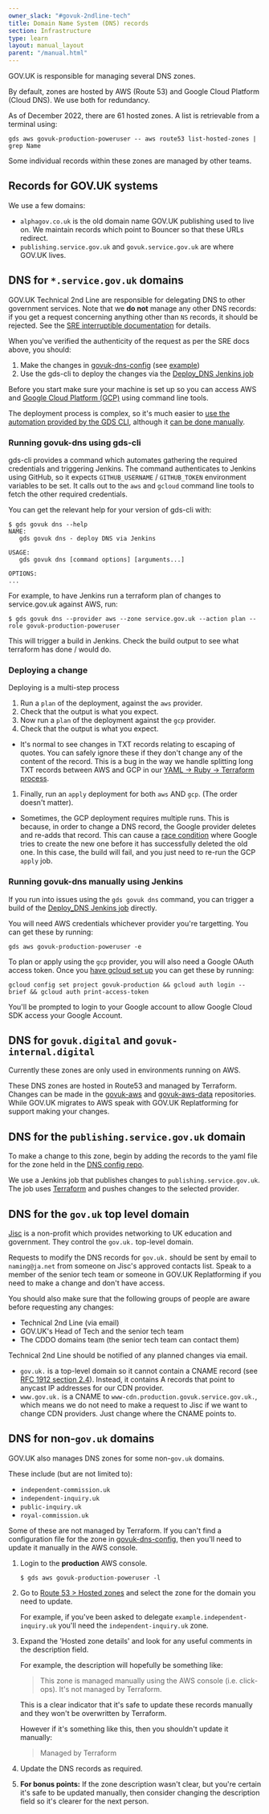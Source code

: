 ```yaml
---
owner_slack: "#govuk-2ndline-tech"
title: Domain Name System (DNS) records
section: Infrastructure
type: learn
layout: manual_layout
parent: "/manual.html"
---
```


GOV.UK is responsible for managing several DNS zones.

By default, zones are hosted by AWS (Route 53) and Google Cloud Platform (Cloud DNS). We use both for redundancy.

As of December 2022, there are 61 hosted zones. A list is retrievable from a terminal using:

```
gds aws govuk-production-poweruser -- aws route53 list-hosted-zones | grep Name
```

Some individual records within these zones are managed by other teams.

## Records for GOV.UK systems

We use a few domains:

- `alphagov.co.uk` is the old domain name GOV.UK publishing used to live on.
  We maintain records which point to Bouncer so that these URLs redirect.
- `publishing.service.gov.uk` and `govuk.service.gov.uk` are where GOV.UK lives.

## DNS for `*.service.gov.uk` domains

GOV.UK Technical 2nd Line are responsible for delegating DNS to other government services.
Note that we __do not__ manage any other DNS records: if you get a request concerning anything other than `NS` records, it should be rejected. See the [SRE interruptible documentation](https://docs.google.com/document/d/1QzxwlN9-HoewVlyrOhFRZYc1S0zX-pd97igY8__ZLAo/edit#heading=h.wg0s4ugkpdpc) for details.

When you've verified the authenticity of the request as per the SRE docs above, you should:

1. Make the changes in [govuk-dns-config][] (see [example](https://github.com/alphagov/govuk-dns-config/pull/851))
1. Use the gds-cli to deploy the changes via the [Deploy_DNS Jenkins job][]

Before you start make sure your machine is set up so you can access AWS and [Google Cloud Platform (GCP)][] using command line tools.

The deployment process is complex, so it's much easier to [use the automation provided by the GDS CLI](#running-govuk-dns-using-gds-cli), although it [can be done manually](#running-govuk-dns-manually-using-jenkins).

### Running govuk-dns using gds-cli

gds-cli provides a command which automates gathering the required credentials and triggering Jenkins. The command authenticates to Jenkins using GitHub, so it expects `GITHUB_USERNAME` / `GITHUB_TOKEN` environment variables to be set. It calls out to the `aws` and `gcloud` command line tools to fetch the other required credentials.

You can get the relevant help for your version of gds-cli with:

```
$ gds govuk dns --help
NAME:
   gds govuk dns - deploy DNS via Jenkins

USAGE:
   gds govuk dns [command options] [arguments...]

OPTIONS:
...
```

For example, to have Jenkins run a terraform plan of changes to service.gov.uk against AWS, run:

```
$ gds govuk dns --provider aws --zone service.gov.uk --action plan --role govuk-production-poweruser
```

This will trigger a build in Jenkins. Check the build output to see what terraform has done / would do.

### Deploying a change

Deploying is a multi-step process

1. Run a `plan` of the deployment, against the `aws` provider.
1. Check that the output is what you expect.
1. Now run a `plan` of the deployment against the `gcp` provider.
1. Check that the output is what you expect.
  - It's normal to see changes in TXT records relating to escaping of quotes. You can safely ignore these if they don't change any of the content of the record. This is a bug in the way we handle splitting long TXT records between AWS and GCP in our [YAML -> Ruby -> Terraform process](https://github.com/alphagov/govuk-dns).
1. Finally, run an `apply` deployment for both `aws` AND `gcp`. (The order doesn't matter).
  - Sometimes, the GCP deployment requires multiple runs. This is because, in order to change a DNS record, the Google provider deletes and re-adds that record. This can cause a [race condition](https://github.com/alphagov/govuk-dns/issues/67) where Google tries to create the new one before it has successfully deleted the old one. In this case, the build will fail, and you just need to re-run the GCP `apply` job.

### Running govuk-dns manually using Jenkins

If you run into issues using the `gds govuk dns` command, you can trigger a build of the [Deploy_DNS Jenkins job][] directly.

You will need AWS credentials whichever provider you're targetting. You can get these by running:

```
gds aws govuk-production-poweruser -e
```

To plan or apply using the `gcp` provider, you will also need a Google OAuth access token. Once you [have gcloud set up][Google Cloud Platform (GCP)] you can get these by running:

```
gcloud config set project govuk-production && gcloud auth login --brief && gcloud auth print-access-token
```

You'll be prompted to login to your Google account to allow Google Cloud SDK access your Google Account.

## DNS for `govuk.digital` and `govuk-internal.digital`

Currently these zones are only used in environments running on AWS.

These DNS zones are hosted in Route53 and managed by Terraform. Changes can be
made in the [govuk-aws](https://github.com/alphagov/govuk-aws/) and
[govuk-aws-data](https://github.com/alphagov/govuk-aws-data/) repositories.
While GOV.UK migrates to AWS speak with GOV.UK Replatforming for support
making your changes.

## DNS for the `publishing.service.gov.uk` domain

To make a change to this zone, begin by adding the records to the yaml file for
the zone held in the [DNS config repo](https://github.com/alphagov/govuk-dns-config).

We use a Jenkins job that publishes changes to `publishing.service.gov.uk`. The
job uses [Terraform](https://www.terraform.io/) and pushes changes to the
selected provider.

## DNS for the `gov.uk` top level domain

[Jisc](https://www.jisc.ac.uk/) is a non-profit which provides networking to
UK education and government. They control the `gov.uk.` top-level domain.

Requests to modify the DNS records for `gov.uk.` should be sent by
email to `naming@ja.net` from someone on Jisc's approved contacts
list. Speak to a member of the senior tech team or someone in
GOV.UK Replatforming if you need to make a change and don't have
access.

You should also make sure that the following groups of people are aware before
requesting any changes:

- Technical 2nd Line (via email)
- GOV.UK's Head of Tech and the senior tech team
- The CDDO domains team (the senior tech team can contact them)

Technical 2nd Line should be notified of any planned changes via email.

- `gov.uk.` is a top-level domain so it cannot contain a CNAME record
  (see [RFC 1912 section 2.4](https://tools.ietf.org/html/rfc1912#section-2.4)).
  Instead, it contains A records that point to anycast IP addresses for our CDN provider.
- `www.gov.uk.` is a CNAME to `www-cdn.production.govuk.service.gov.uk.`, which means we
  do not need to make a request to Jisc if we want to change CDN providers. Just change where
  the CNAME points to.

## DNS for non-`gov.uk` domains

GOV.UK also manages DNS zones for some non-`gov.uk` domains.

These include (but are not limited to):

- `independent-commission.uk`
- `independent-inquiry.uk`
- `public-inquiry.uk`
- `royal-commission.uk`

Some of these are not managed by Terraform. If you can't find a configuration file for the zone in [govuk-dns-config][], then you'll need to update it manually in the AWS console.

1. Login to the **production** AWS console.

    ```
    $ gds aws govuk-production-poweruser -l
    ```

2. Go to [Route 53 > Hosted zones](https://us-east-1.console.aws.amazon.com/route53/v2/hostedzones) and select the zone for the domain you need to update.

    For example, if you've been asked to delegate `example.independent-inquiry.uk` you'll need the `independent-inquiry.uk` zone.

3. Expand the 'Hosted zone details' and look for any useful comments in the description field.

    For example, the description will hopefully be something like:

    > This zone is managed manually using the AWS console (i.e. click-ops). It's not managed by Terraform.

    This is a clear indicator that it's safe to update these records manually and they won't be overwritten by Terraform.

    However if it's something like this, then you shouldn't update it manually:

    > Managed by Terraform

4. Update the DNS records as required.
5. **For bonus points:** If the zone description wasn't clear, but you're certain it's safe to be updated manually, then consider changing the description field so it's clearer for the next person.

[Deploy_DNS Jenkins job]: https://deploy.blue.production.govuk.digital/job/Deploy_DNS/
[Google Cloud Platform (GCP)]: /manual/google-cloud-platform-gcp.html
[govuk-dns-config]: https://github.com/alphagov/govuk-dns-config
